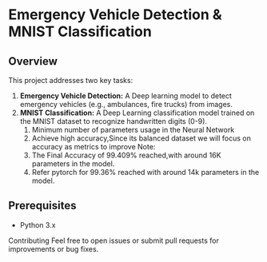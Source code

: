 # Emergency Vehicle Detection & MNIST Classification

## Overview
This project addresses two key tasks:
1. **Emergency Vehicle Detection:** A Deep learning model to detect emergency vehicles (e.g., ambulances, fire trucks) from images.
2. **MNIST Classification:** A Deep Learning classification model trained on the MNIST dataset to recognize handwritten digits (0-9).
     1. Minimum number of parameters usage in the Neural Network
     2. Achieve high accuracy,Since its balanced dataset we will focus on accuracy as metrics to improve
Note:
     1. The Final Accuracy of 99.409% reached,with around 16K parameters in the model.
     2. Refer pytorch for 99.36% reached with around 14k parameters in the model.
## Prerequisites
- Python 3.x

Contributing
Feel free to open issues or submit pull requests for improvements or bug fixes.

